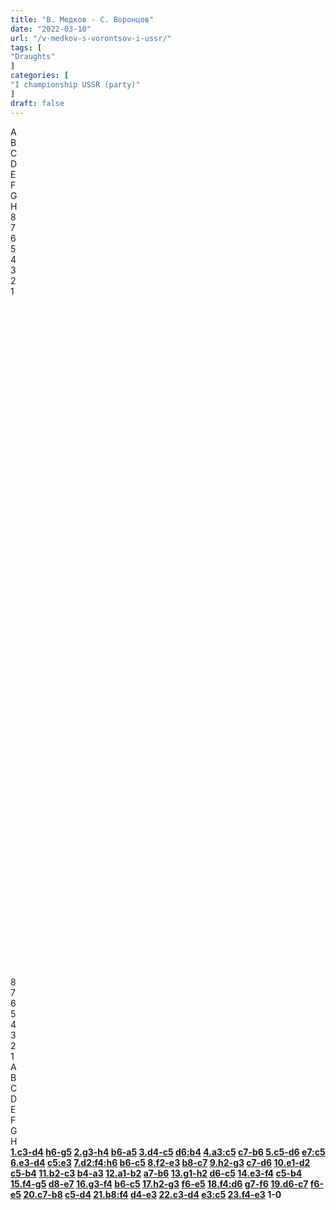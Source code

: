 ```yaml
---
title: "В. Медков - С. Воронцов"
date: "2022-03-10"
url: "/v-medkov-s-vorontsov-i-ussr/"
tags: [
"Draughts"
]
categories: [
"I championship USSR (party)"
]
draft: false
---
```


<!--more-->

<link rel="stylesheet" href="https://use.fontawesome.com/releases/v5.5.0/css/all.css"
          integrity="sha384-B4dIYHKNBt8Bc12p+WXckhzcICo0wtJAoU8YZTY5qE0Id1GSseTk6S+L3BlXeVIU" crossorigin="anonymous">
<div class="flex_div">
    <div>
        <div id="main">
            <div id="header">
                <div></div>
                <div>A</div>
                <div>B</div>
                <div>C</div>
                <div>D</div>
                <div>E</div>
                <div>F</div>
                <div>G</div>
                <div>H</div>
                <div></div>
            </div>
            <div id="content">
                <div id="left">
                    <div>8</div>
                    <div>7</div>
                    <div>6</div>
                    <div>5</div>
                    <div>4</div>
                    <div>3</div>
                    <div>2</div>
                    <div>1</div>
                </div>
                <div id="board">
                    <div>&nbsp;</div>
                    <div>&nbsp;</div>
                    <div>&nbsp;</div>
                    <div>&nbsp;</div>
                    <div>&nbsp;</div>
                    <div>&nbsp;</div>
                    <div>&nbsp;</div>
                    <div>&nbsp;</div>
                    <div>&nbsp;</div>
                    <div>&nbsp;</div>
                    <div>&nbsp;</div>
                    <div>&nbsp;</div>
                    <div>&nbsp;</div>
                    <div>&nbsp;</div>
                    <div>&nbsp;</div>
                    <div>&nbsp;</div>
                    <div>&nbsp;</div>
                    <div>&nbsp;</div>
                    <div>&nbsp;</div>
                    <div>&nbsp;</div>
                    <div>&nbsp;</div>
                    <div>&nbsp;</div>
                    <div>&nbsp;</div>
                    <div>&nbsp;</div>
                    <div>&nbsp;</div>
                    <div>&nbsp;</div>
                    <div>&nbsp;</div>
                    <div>&nbsp;</div>
                    <div>&nbsp;</div>
                    <div>&nbsp;</div>
                    <div>&nbsp;</div>
                    <div>&nbsp;</div>
                    <div>&nbsp;</div>
                    <div>&nbsp;</div>
                    <div>&nbsp;</div>
                    <div>&nbsp;</div>
                    <div>&nbsp;</div>
                    <div>&nbsp;</div>
                    <div>&nbsp;</div>
                    <div>&nbsp;</div>
                    <div>&nbsp;</div>
                    <div>&nbsp;</div>
                    <div>&nbsp;</div>
                    <div>&nbsp;</div>
                    <div>&nbsp;</div>
                    <div>&nbsp;</div>
                    <div>&nbsp;</div>
                    <div>&nbsp;</div>
                    <div>&nbsp;</div>
                    <div>&nbsp;</div>
                    <div>&nbsp;</div>
                    <div>&nbsp;</div>
                    <div>&nbsp;</div>
                    <div>&nbsp;</div>
                    <div>&nbsp;</div>
                    <div>&nbsp;</div>
                    <div>&nbsp;</div>
                    <div>&nbsp;</div>
                    <div>&nbsp;</div>
                    <div>&nbsp;</div>
                    <div>&nbsp;</div>
                    <div>&nbsp;</div>
                    <div>&nbsp;</div>
                    <div>&nbsp;</div>
                </div>
                <div id="right">
                    <div>8</div>
                    <div>7</div>
                    <div>6</div>
                    <div>5</div>
                    <div>4</div>
                    <div>3</div>
                    <div>2</div>
                    <div>1</div>
                </div>
            </div>
            <div id="footer">
                <div></div>
                <div>A</div>
                <div>B</div>
                <div>C</div>
                <div>D</div>
                <div>E</div>
                <div>F</div>
                <div>G</div>
                <div>H</div>
                <div></div>
            </div>
        </div>
        <div class="buttons">
            <i class="fas fa-step-backward" onclick="toStart()"></i>
            <i class="fas fa-chevron-circle-left" onclick="prev()"></i>
            <i class="fas fa-chevron-circle-right" onclick="next()"></i>
            <i class="fas fa-step-forward" onclick="toEnd()"></i>
        </div>
    </div>
    <div id="partyText"><strong><a href="javascript:moveTo(1)">1.c3-d4</a> <a href="javascript:moveTo(2)">h6-g5</a> 
<a href="javascript:moveTo(3)">2.g3-h4</a> <a href="javascript:moveTo(4)">b6-a5</a> 
<a href="javascript:moveTo(5)">3.d4-c5</a> <a href="javascript:moveTo(6)">d6:b4</a> 
<a href="javascript:moveTo(7)">4.a3:c5</a> <a href="javascript:moveTo(8)">c7-b6</a> 
<a href="javascript:moveTo(9)">5.c5-d6</a> <a href="javascript:moveTo(10)">e7:c5</a> 
<a href="javascript:moveTo(11)">6.e3-d4</a> <a href="javascript:moveTo(12)">c5:e3</a> 
<a href="javascript:moveTo(13)">7.d2:f4:h6</a> <a href="javascript:moveTo(14)">b6-c5</a> 
<a href="javascript:moveTo(15)">8.f2-e3</a> <a href="javascript:moveTo(16)">b8-c7</a> 
<a href="javascript:moveTo(17)">9.h2-g3</a> <a href="javascript:moveTo(18)">c7-d6</a> 
<a href="javascript:moveTo(19)">10.e1-d2</a> <a href="javascript:moveTo(20)">c5-b4</a> 
<a href="javascript:moveTo(21)">11.b2-c3</a> <a href="javascript:moveTo(22)">b4-a3</a> 
<a href="javascript:moveTo(23)">12.a1-b2</a> <a href="javascript:moveTo(24)">a7-b6</a> 
<a href="javascript:moveTo(25)">13.g1-h2</a> <a href="javascript:moveTo(26)">d6-c5</a> 
<a href="javascript:moveTo(27)">14.e3-f4</a> <a href="javascript:moveTo(28)">c5-b4</a> 
<a href="javascript:moveTo(29)">15.f4-g5</a> <a href="javascript:moveTo(30)">d8-e7</a> 
<a href="javascript:moveTo(31)">16.g3-f4</a> <a href="javascript:moveTo(32)">b6-c5</a> 
<a href="javascript:moveTo(33)">17.h2-g3</a> <a href="javascript:moveTo(34)">f6-e5</a> 
<a href="javascript:moveTo(35)">18.f4:d6</a> <a href="javascript:moveTo(36)">g7-f6</a> 
<a href="javascript:moveTo(37)">19.d6-c7</a> <a href="javascript:moveTo(38)">f6-e5</a> 
<a href="javascript:moveTo(39)">20.c7-b8</a> <a href="javascript:moveTo(40)">c5-d4</a> 
<a href="javascript:moveTo(41)">21.b8:f4</a> <a href="javascript:moveTo(42)">d4-e3</a> 
<a href="javascript:moveTo(43)">22.c3-d4</a> <a href="javascript:moveTo(44)">e3:c5</a> 
<a href="javascript:moveTo(45)">23.f4-e3</a> 1-0</strong>
    </div>
</div>
<script type="text/javascript" src="/js/party.js"></script>
